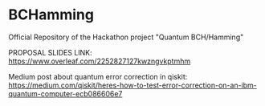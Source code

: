 # BCHamming
Official Repository of the Hackathon project "Quantum BCH/Hamming"

PROPOSAL SLIDES LINK: https://www.overleaf.com/2252827127kwzngvkptmhm

Medium post about quantum error correction in qiskit:  https://medium.com/qiskit/heres-how-to-test-error-correction-on-an-ibm-quantum-computer-ecb086606e7
